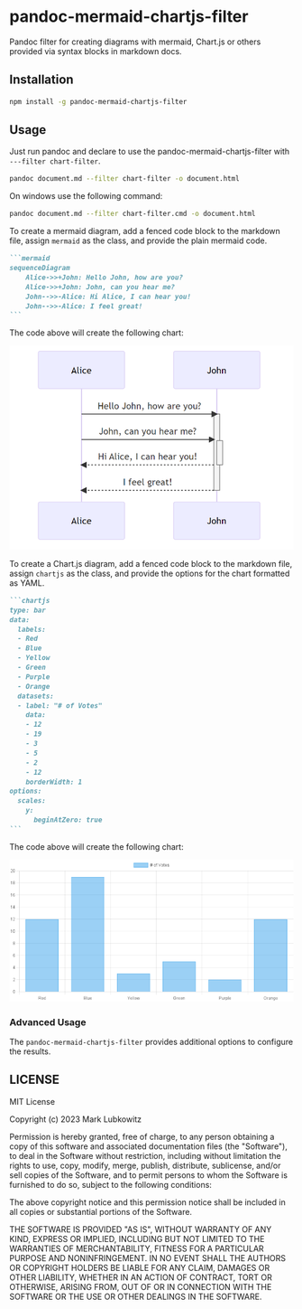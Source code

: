 # pandoc-mermaid-chartjs-filter

Pandoc filter for creating diagrams with mermaid, Chart.js or others provided via syntax blocks in markdown docs.

## Installation

```sh
npm install -g pandoc-mermaid-chartjs-filter
```

## Usage

Just run pandoc and declare to use the pandoc-mermaid-chartjs-filter with `---filter chart-filter`.

```sh
pandoc document.md --filter chart-filter -o document.html
```

On windows use the following command:

```sh
pandoc document.md --filter chart-filter.cmd -o document.html
```


To create a mermaid diagram, add a fenced code block to the markdown file, assign `mermaid` as the class, and provide the plain mermaid code.

~~~markdown
```mermaid
sequenceDiagram
    Alice->>+John: Hello John, how are you?
    Alice->>+John: John, can you hear me?
    John-->>-Alice: Hi Alice, I can hear you!
    John-->>-Alice: I feel great!
```
~~~

The code above will create the following chart:

![](example-mermaid.png)

To create a Chart.js diagram, add a fenced code block to the markdown file, assign `chartjs` as the class, and provide the options for the chart formatted as YAML.

~~~markdown
```chartjs
type: bar
data:
  labels:
  - Red
  - Blue
  - Yellow
  - Green
  - Purple
  - Orange
  datasets:
  - label: "# of Votes"
    data:
    - 12
    - 19
    - 3
    - 5
    - 2
    - 12
    borderWidth: 1
options:
  scales:
    y:
      beginAtZero: true
```
~~~

The code above will create the following chart:

![](example-chartjs.png)

### Advanced Usage

The `pandoc-mermaid-chartjs-filter` provides additional options to configure the results.


## LICENSE

MIT License

Copyright (c) 2023 Mark Lubkowitz

Permission is hereby granted, free of charge, to any person obtaining a copy
of this software and associated documentation files (the "Software"), to deal
in the Software without restriction, including without limitation the rights
to use, copy, modify, merge, publish, distribute, sublicense, and/or sell
copies of the Software, and to permit persons to whom the Software is
furnished to do so, subject to the following conditions:

The above copyright notice and this permission notice shall be included in all
copies or substantial portions of the Software.

THE SOFTWARE IS PROVIDED "AS IS", WITHOUT WARRANTY OF ANY KIND, EXPRESS OR
IMPLIED, INCLUDING BUT NOT LIMITED TO THE WARRANTIES OF MERCHANTABILITY,
FITNESS FOR A PARTICULAR PURPOSE AND NONINFRINGEMENT. IN NO EVENT SHALL THE
AUTHORS OR COPYRIGHT HOLDERS BE LIABLE FOR ANY CLAIM, DAMAGES OR OTHER
LIABILITY, WHETHER IN AN ACTION OF CONTRACT, TORT OR OTHERWISE, ARISING FROM,
OUT OF OR IN CONNECTION WITH THE SOFTWARE OR THE USE OR OTHER DEALINGS IN THE
SOFTWARE.
